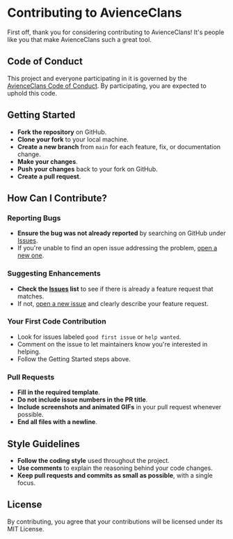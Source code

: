 # Contributing to AvienceClans

First off, thank you for considering contributing to AvienceClans! It's people like you that make AvienceClans such a great tool.

## Code of Conduct

This project and everyone participating in it is governed by the [AvienceClans Code of Conduct](CODE_OF_CONDUCT.md). By participating, you are expected to uphold this code.

## Getting Started

- **Fork the repository** on GitHub.
- **Clone your fork** to your local machine.
- **Create a new branch** from `main` for each feature, fix, or documentation change.
- **Make your changes**.
- **Push your changes** back to your fork on GitHub.
- **Create a pull request**.

## How Can I Contribute?

### Reporting Bugs

- **Ensure the bug was not already reported** by searching on GitHub under [Issues](https://github.com/Zeus-2/avienceclans/issues).
- If you're unable to find an open issue addressing the problem, [open a new one](https://github.com/Zeus-2/avienceclans/issues/new).

### Suggesting Enhancements

- **Check the [Issues](https://github.com/Zeus-2/avienceclans/issues) list** to see if there is already a feature request that matches.
- If not, [open a new issue](https://github.com/Zeus-2/avienceclans/issues/new) and clearly describe your feature request.

### Your First Code Contribution

- Look for issues labeled `good first issue` or `help wanted`.
- Comment on the issue to let maintainers know you're interested in helping.
- Follow the Getting Started steps above.

### Pull Requests

- **Fill in the required template**.
- **Do not include issue numbers in the PR title**.
- **Include screenshots and animated GIFs** in your pull request whenever possible.
- **End all files with a newline**.

## Style Guidelines

- **Follow the coding style** used throughout the project.
- **Use comments** to explain the reasoning behind your code changes.
- **Keep pull requests and commits as small as possible**, with a single focus.

## License

By contributing, you agree that your contributions will be licensed under its MIT License.
